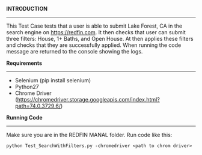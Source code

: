 **INTRODUCTION**
________________


This Test Case tests that a user is able to submit Lake Forest, CA in the search engine on https://redfin.com. It then checks that user can submit three filters: House, 1+ Baths, and Open House. At then applies these filters and checks that they are successfully applied. When running the code message are returned to the console showing the logs. 

**Requirements**
________________


- Selenium (pip install selenium)
- Python27
- Chrome Driver (https://chromedriver.storage.googleapis.com/index.html?path=74.0.3729.6/)

**Running Code**
______________


Make sure you are in the REDFIN MANAL folder. Run code like this:
```
python Test_SearchWithFilters.py -chromedriver <path to chrom driver>
```


